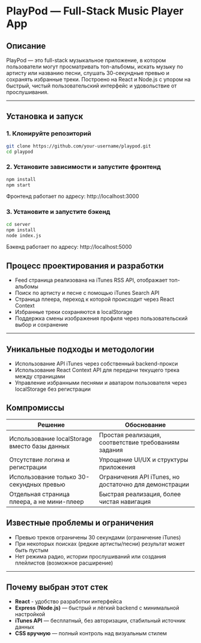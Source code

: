 # PlayPod — Full-Stack Music Player App

## Описание

PlayPod — это full-stack музыкальное приложение, в котором пользователи могут просматривать топ-альбомы, искать музыку по артисту или названию песни, слушать 30-секундные превью и сохранять избранные треки. Построено на React и Node.js с упором на быстрый, чистый пользовательский интерфейс и удовольствие от прослушивания.

---

## Установка и запуск

### 1. Клонируйте репозиторий

```bash
git clone https://github.com/your-username/playpod.git
cd playpod
```

### 2. Установите зависимости и запустите фронтенд
```bash
npm install
npm start
```
Фронтенд работает по адресу: http://localhost:3000



### 3. Установите и запустите бэкенд
```bash
cd server
npm install
node index.js
```

Бэкенд работает по адресу: http://localhost:5000

## Процесс проектирования и разработки
- Feed страница реализована на iTunes RSS API, отображает топ-альбомы
- Поиск по артисту и песне с помощью iTunes Search API
- Cтраница плеера, переход к которой происходит через React Context
- Избранные треки сохраняются в localStorage
- Поддержка смены изображения профиля через пользовательский выбор и сохранение

---

## Уникальные подходы и методологии

- Использование API iTunes через собственный backend-прокси
- Использование React Context API для передачи текущего трека между страницами
- Управление избранными песнями и аватаром пользователя через localStorage без регистрации


## Компромиссы

| Решение                                      | Обоснование                                                |
|----------------------------------------------|-------------------------------------------------------------|
| Использование localStorage вместо базы данных | Простая реализация, соответствие требованиям задания        |
| Отсутствие логина и регистрации               | Упрощение UI/UX и структуры приложения                      |
| Использование только 30-секундных превью      | Ограничения API iTunes, но достаточно для демонстрации     |
| Отдельная страница плеера, а не мини-плеер    | Быстрая реализация, более чистая навигация                 |


## Известные проблемы и ограничения

- Превью треков ограничены 30 секундами (ограничение iTunes)
- При некоторых поисках (редкие артисты/песни) результат может быть пустым
- Нет режима радио, истории прослушиваний или создания плейлистов (возможное расширение)

---

## Почему выбран этот стек

- **React** - удобство разработки интерфейса
- **Express (Node.js)** — быстрый и лёгкий backend с минимальной настройкой
- **iTunes API** — бесплатный, без авторизации, стабильный источник данных
- **CSS вручную** — полный контроль над визуальным стилем